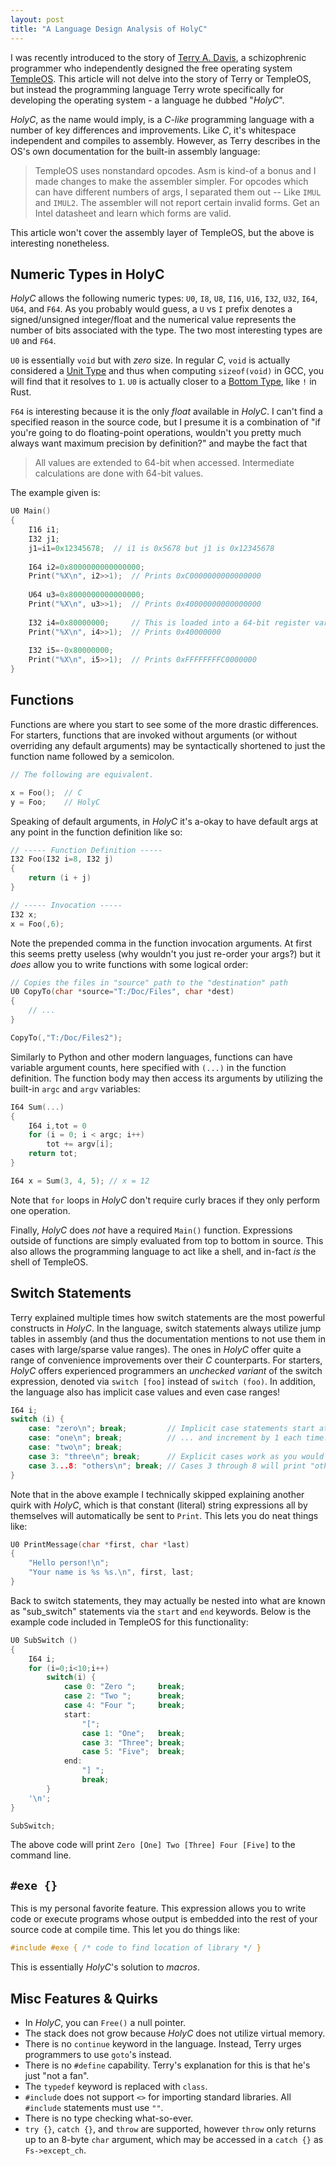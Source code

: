 ```yaml
---
layout: post
title: "A Language Design Analysis of HolyC"
---
```


I was recently introduced to the story of [Terry A. Davis](https://en.wikipedia.org/wiki/Terry_A._Davis), a schizophrenic programmer who independently designed the free operating system [TempleOS](https://en.wikipedia.org/wiki/TempleOS). This article will not delve into the story of Terry or TempleOS, but instead the programming language Terry wrote specifically for developing the operating system - a language he dubbed "_HolyC_".

_HolyC_, as the name would imply, is a _C-like_ programming language with a number of key differences and improvements. Like _C_, it's whitespace independent and compiles to assembly. However, as Terry describes in the OS's own documentation for the built-in assembly language:

> TempleOS uses nonstandard opcodes. Asm is kind-of a bonus and I made changes to make the assembler simpler. For opcodes which can have different numbers of args, I separated them out -- Like `IMUL` and `IMUL2`. The assembler will not report certain invalid forms. Get an Intel datasheet and learn which forms are valid.

This article won't cover the assembly layer of TempleOS, but the above is interesting nonetheless.

## Numeric Types in HolyC

_HolyC_ allows the following numeric types: `U0`, `I8`, `U8`, `I16`, `U16`, `I32`, `U32`, `I64`, `U64`, and `F64`. As you probably would guess, a `U` vs `I` prefix denotes a signed/unsigned integer/float and the numerical value represents the number of bits associated with the type. The two most interesting types are `U0` and `F64`. 

`U0` is essentially `void` but with _zero_ size. In regular _C_, `void` is actually considered a [Unit Type](https://en.wikipedia.org/wiki/Unit_type) and thus when computing `sizeof(void)` in GCC, you will find that it resolves to `1`. `U0` is actually closer to a [Bottom Type](https://en.wikipedia.org/wiki/Bottom_type), like `!` in Rust.

`F64` is interesting because it is the only _float_ available in _HolyC_. I can't find a specified reason in the source code, but I presume it is a combination of "if you're going to do floating-point operations, wouldn't you pretty much always want maximum precision by definition?" and maybe the fact that 

> All values are extended to 64-bit when accessed. Intermediate calculations are done with 64-bit values.

The example given is:

```c
U0 Main()
{
    I16 i1;
    I32 j1;
    j1=i1=0x12345678;  // i1 is 0x5678 but j1 is 0x12345678
    
    I64 i2=0x8000000000000000;
    Print("%X\n", i2>>1);  // Prints 0xC0000000000000000
    
    U64 u3=0x8000000000000000;
    Print("%X\n", u3>>1);  // Prints 0x40000000000000000
    
    I32 i4=0x80000000;     // This is loaded into a 64-bit register variable.
    Print("%X\n", i4>>1);  // Prints 0x40000000
    
    I32 i5=-0x80000000;
    Print("%X\n", i5>>1);  // Prints 0xFFFFFFFFC0000000
}
```

## Functions

Functions are where you start to see some of the more drastic differences. For starters, functions that are invoked without arguments (or without overriding any default arguments) may be syntactically shortened to just the function name followed by a semicolon.

```c
// The following are equivalent.

x = Foo();  // C
y = Foo;    // HolyC
```

Speaking of default arguments, in _HolyC_ it's a-okay to have default args at any point in the function definition like so:

```c
// ----- Function Definition -----
I32 Foo(I32 i=8, I32 j)
{
    return (i + j)
}

// ----- Invocation -----
I32 x;
x = Foo(,6);
```

Note the prepended comma in the function invocation arguments. At first this seems pretty useless (why wouldn't you just re-order your args?) but it _does_ allow you to write functions with some logical order:

```c
// Copies the files in "source" path to the "destination" path
U0 CopyTo(char *source="T:/Doc/Files", char *dest)
{
    // ...
}

CopyTo(,"T:/Doc/Files2");
```

Similarly to Python and other modern languages, functions can have variable argument counts, here specified with `(...)` in the function definition. The function body may then access its arguments by utilizing the built-in `argc` and `argv` variables:

```c
I64 Sum(...)
{
    I64 i,tot = 0
    for (i = 0; i < argc; i++)
        tot += argv[i];
    return tot;
}

I64 x = Sum(3, 4, 5); // x = 12
```

Note that `for` loops in _HolyC_ don't require curly braces if they only perform one operation.

Finally, _HolyC_ does _not_ have a required `Main()` function. Expressions outside of functions are simply evaluated from top to bottom in source. This also allows the programming language to act like a shell, and in-fact _is_ the shell of TempleOS.

## Switch Statements

Terry explained multiple times how switch statements are the most powerful constructs in _HolyC_. In the language, switch statements always utilize jump tables in assembly (and thus the documentation mentions to not use them in cases with large/sparse value ranges). The ones in _HolyC_ offer quite a range of convenience improvements over their _C_ counterparts. For starters, _HolyC_ offers experienced programmers an _unchecked variant_ of the switch expression, denoted via `switch [foo]` instead of `switch (foo)`. In addition, the language also has implicit case values and even case ranges!

```c
I64 i;
switch (i) {
    case: "zero\n"; break;         // Implicit case statements start at 0
    case: "one\n"; break;          // ... and increment by 1 each time.
    case: "two\n"; break;
    case 3: "three\n"; break;      // Explicit cases work as you would expect.
    case 3...8: "others\n"; break; // Cases 3 through 8 will print "others\n".
}
```

Note that in the above example I technically skipped explaining another quirk with _HolyC_, which is that constant (literal) string expressions all by themselves will automatically be sent to `Print`. This lets you do neat things like:

```c
U0 PrintMessage(char *first, char *last)
{
    "Hello person!\n";
    "Your name is %s %s.\n", first, last;
}
```

Back to switch statements, they may actually be nested into what are known as "sub_switch" statements via the `start` and `end` keywords. Below is the example code included in TempleOS for this functionality:

```c
U0 SubSwitch ()
{
    I64 i;
    for (i=0;i<10;i++)
        switch(i) {
            case 0: "Zero ";     break;
            case 2: "Two ";      break;
            case 4: "Four ";     break;
            start:
                "[";
                case 1: "One";   break;
                case 3: "Three"; break;
                case 5: "Five";  break;
            end:
                "] ";
                break;
        }
    '\n';
}

SubSwitch;
```

The above code will print `Zero [One] Two [Three] Four [Five]` to the command line.

## `#exe {}`

This is my personal favorite feature. This expression allows you to write code or execute programs whose output is embedded into the rest of your source code at compile time. This let you do things like:

```c
#include #exe { /* code to find location of library */ }
```

This is essentially _HolyC_'s solution to _macros_.

## Misc Features & Quirks

* In _HolyC_, you can `Free()` a null pointer.
* The stack does not grow because _HolyC_ does not utilize virtual memory.
* There is no `continue` keyword in the language. Instead, Terry urges programmers to use `goto`'s instead.
* There is no `#define` capability. Terry's explanation for this is that he's just "not a fan".
* The `typedef` keyword is replaced with `class`.
* `#include` does not support `<>` for importing standard libraries. All `#include` statements must use `""`.
* There is no type checking what-so-ever.
* `try {}`, `catch {}`, and `throw` are supported, however `throw` only returns up to an 8-byte `char` argument, which may be accessed in a `catch {}` as `Fs->except_ch`.
